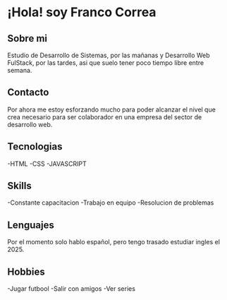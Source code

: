 # ¡Hola! soy Franco Correa

## Sobre mi
Estudio de Desarrollo de Sistemas, por las mañanas y Desarrollo Web FulStack, por las tardes, asi que suelo tener poco tiempo libre entre semana.

## Contacto
Por ahora me estoy esforzando mucho para poder alcanzar el nivel que crea necesario para ser colaborador en una empresa del sector de desarrollo web.

## Tecnologias
-HTML
-CSS
-JAVASCRIPT

## Skills
-Constante capacitacion
-Trabajo en equipo
-Resolucion de problemas

## Lenguajes
Por el momento solo hablo español, pero tengo trasado estudiar ingles el 2025.

## Hobbies
-Jugar futbool
-Salir con amigos
-Ver series
